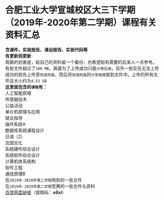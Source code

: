 # 合肥工业大学宣城校区大三下学期（2019年-2020年第二学期）课程有关资料汇总
**含课件、实验报告、课设报告、实验代码等**<br>
**有更新则更新**<br>
蒟蒻的初衷是，給自己的资料留一个备份，也希望給有需要的后来人一点参考。<br>
有些文件超过了``100 MB``，蒟蒻为了上传成功只能``分卷压缩``，另外一些实在无法上传成功的则先上传至``百度网盘``，而后将``百度网盘``的``分享链接``放到文件中。上传的所有文件总大小约为``4.53 GB``<br>
**这里面包含的``课程``有：**<br>
人工智能原理<br>
传感器技术<br>
公益活动<br>
单片机原理与应用<br>
就业指导<br>
操作系统A<br>
数据库系统课程设计<br>
日语（2）<br>
法国文化<br>
系统硬件综合设计<br>
系统软件综合设计<br>
计算机体系结构<br>
软件工程<br>
通信原理B<br>
在``2019年-2020年第二学期``用到的一些文件<br>
在``2019年-2020年第二学期``竞赛的一些文件与资料<br>
<a href="https://pan.baidu.com/s/1mRJ01P9AOtnSpdYaVQFsfg" target="_blank">百度网盘链接</a>（提取码：***s6xi***）<br>
